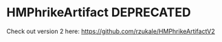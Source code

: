# HMPhrikeArtifact DEPRECATED

Check out version 2 here: https://github.com/rzukale/HMPhrikeArtifactV2

